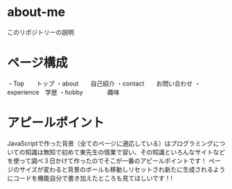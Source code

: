 # about-me
このリポジトリーの説明


# ページ構成

・Top　　トップ
・about　　自己紹介
・contact　　お問い合わせ
・experience　学歴
・hobby　　　　趣味

# アピールポイント

JavaScriptで作った背景（全てのページに適応している）はプログラミングについての知識は無知で初めて東先生の情業で習い、その知識といろんなサイトなどを使って調べ３日かけて作ったのでそこが一番のアピールポイントです！
ページのサイズが変わると背景のボールも移動しリセットされ新たに生成されるようにコードを機能自分で書き加えたところも見てほしいです！!

